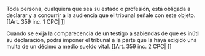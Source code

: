 Toda persona, cualquiera que sea su estado o profesión, está obligada a declarar y a concurrir a la audiencia que el tribunal señale con este objeto. [[Art. 359 inc. 1 CPC| ]]

Cuando se exija la comparecencia de un testigo a sabiendas de que es inútil su declaración, podrá imponer el tribunal a la parte que la haya exigido una multa de un décimo a medio sueldo vital. [[Art. 359 inc. 2 CPC| ]]